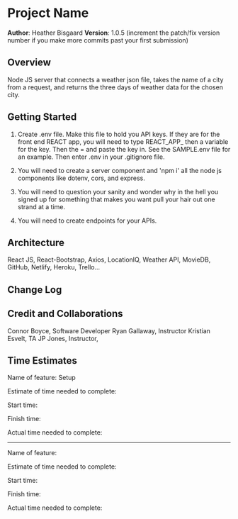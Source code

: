 # Project Name

**Author**: Heather Bisgaard
**Version**: 1.0.5 (increment the patch/fix version number if you make more commits past your first submission)

## Overview
<!-- Provide a high level overview of what this application is and why you are building it, beyond the fact that it's an assignment for this class. (i.e. What's your problem domain?) -->
Node JS server that connects a weather json file, takes the name of a city from a request, and returns the three days of weather data for the chosen city.

## Getting Started
<!-- What are the steps that a user must take in order to build this app on their own machine and get it running? -->
1. Create .env file. Make this file to hold you API keys. If they are for the front end REACT app, you will need to type REACT_APP_ then a variable for the key. Then the = and paste the key in. See the SAMPLE.env file for an example. Then enter .env in your .gitignore file.

2. You will need to create a server component and 'npm i' all the node js components like dotenv, cors, and express.

3. You will need to question your sanity and wonder why in the hell you signed up for something that makes you want pull your hair out one strand at a time.

4. You will need to create endpoints for your APIs.

## Architecture
<!-- Provide a detailed description of the application design. What technologies (languages, libraries, etc) you're using, and any other relevant design information. -->
React JS, React-Bootstrap, Axios, LocationIQ, Weather API, MovieDB, GitHub, Netlify, Heroku, Trello...

## Change Log
<!-- Use this area to document the iterative changes made to your application as each feature is successfully implemented. Use time stamps. Here's an example:

01-01-2001 4:59pm - Application now has a fully-functional express server, with a GET route for the location resource. -->

## Credit and Collaborations
<!-- Give credit (and a link) to other people or resources that helped you build this application. -->

Connor Boyce, Software Developer
Ryan Gallaway, Instructor
Kristian Esvelt, TA
JP Jones, Instructor,

## Time Estimates

Name of feature: Setup

Estimate of time needed to complete: 

Start time: 

Finish time: 

Actual time needed to complete: 

---

Name of feature:

Estimate of time needed to complete:

Start time:

Finish time:

Actual time needed to complete:
